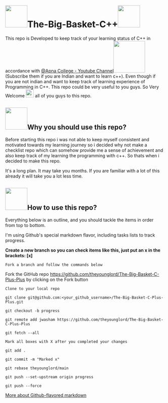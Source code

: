 # <img src="https://i.pinimg.com/originals/9f/dd/be/9fddbe03d232d367e88a6395ab2120d0.gif" width="70px">The-Big-Basket-C++<img src="https://i.pinimg.com/originals/9f/dd/be/9fddbe03d232d367e88a6395ab2120d0.gif" width="70px">
This repo is Developed to keep track of your learning status of C++ in accordance with [@Apna College - Youtube Channel<img src="https://assets.materialup.com/uploads/30d62cfe-deb6-47b9-99c5-aa0c4dca26c0/preview.gif" width="100px">](https://www.youtube.com/channel/UCBwmMxybNva6P_5VmxjzwqA/featured)(Subscribe them if you are Indian and want to learn c++). Even though if you are not indian and want to keep track of learning experience of Programming in C++. This repo could be very useful to you guys. So Very Welcome <img src="https://media.giphy.com/media/hvRJCLFzcasrR4ia7z/giphy.gif" width="25px"> all of you guys to this repo. 
## <img src="https://media0.giphy.com/media/xUPGcqrPHgjS1bzhWU/giphy.gif" width="70px">Why you should use this repo?
Before starting this repo i was not able to keep myself consistent and motivated towards my learning journey so i decided why not make a checklist repo which can somehow provide me a sense of achievement and also keep track of my learning the programming with c++. So thats when i decided to make this repo.

It's a long plan. It may take you months. If you are familiar with a lot of this already it will take you a lot less time.
## <img src="https://media0.giphy.com/media/xUPGcqrPHgjS1bzhWU/giphy.gif" width="70px">How to use this repo?

Everything below is an outline, and you should tackle the items in order from top to bottom.

I'm using Github's special markdown flavor, including tasks lists to track progress.

**Create a new branch so you can check items like this, just put an x in the brackets: [x]**

    Fork a branch and follow the commands below

Fork the GitHub repo https://github.com/theyounglord/The-Big-Basket-C-Plus-Plus by clicking on the Fork button

    Clone to your local repo

`git clone git@github.com:<your_github_username>/The-Big-Basket-C-Plus-Plus.git`

`git checkout -b progress`

`git remote add jwasham https://github.com/theyounglord/The-Big-Basket-C-Plus-Plus`

`git fetch --all`

    Mark all boxes with X after you completed your changes

`git add .`

`git commit -m "Marked x"`

`git rebase theyounglord/main`

`git push --set-upstream origin progress`

`git push --force`

[More about Github-flavored markdown](https://guides.github.com/features/mastering-markdown/#GitHub-flavored-markdown)
